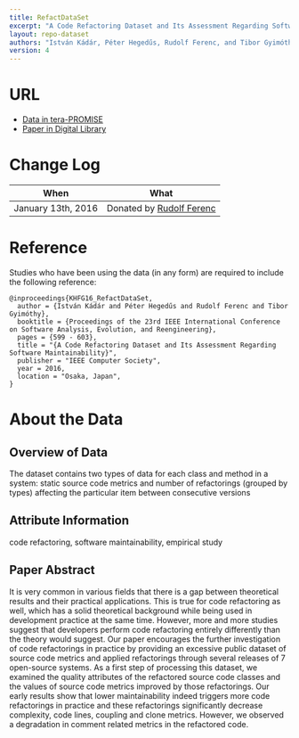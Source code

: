 ```yaml
---
title: RefactDataSet
excerpt: "A Code Refactoring Dataset and Its Assessment Regarding Software Maintainability"
layout: repo-dataset
authors: "István Kádár, Péter Hegedűs, Rudolf Ferenc, and Tibor Gyimóthy"
version: 4
---
```


# URL

* [Data in tera-PROMISE](https://terapromise.csc.ncsu.edu/!/#repo/view/head/refactoring/refact)
* [Paper in Digital Library](http://www.inf.u-szeged.hu/~ferenc/papers/RefactDataSet/)

# Change Log

When | What
---- | ----
January 13th, 2016 | Donated by [Rudolf Ferenc](mailto:ferenc@inf.u-szeged.hu)

# Reference

Studies who have been using the data (in any form) are required to include the following reference:

```
@inproceedings{KHFG16_RefactDataSet,
  author = {István Kádár and Péter Hegedűs and Rudolf Ferenc and Tibor Gyimóthy},
  booktitle = {Proceedings of the 23rd IEEE International Conference on Software Analysis, Evolution, and Reengineering},
  pages = {599 - 603},
  title = "{A Code Refactoring Dataset and Its Assessment Regarding Software Maintainability}",
  publisher = "IEEE Computer Society",
  year = 2016,
  location = "Osaka, Japan",
}
```

# About the Data

## Overview of Data

The dataset contains two types of data for each class and method in a system: static source code metrics and number of refactorings (grouped by types) affecting the particular item between consecutive versions

## Attribute Information

code refactoring, software maintainability, empirical study

## Paper Abstract

It is very common in various fields that there is a gap between theoretical results and their practical applications. This is true for code refactoring as well, which has a solid theoretical background while being used in development practice at the same time. However, more and more studies suggest that developers perform code refactoring entirely differently than the theory would suggest. Our paper encourages the further investigation of code refactorings in practice by providing an excessive public dataset of source code metrics and applied refactorings through several releases of 7 open-source systems. As a first step of processing this dataset, we examined the quality attributes of the refactored source code classes and the values of source code metrics improved by those refactorings. Our early results show that lower maintainability indeed triggers more code refactorings in practice and these refactorings significantly decrease complexity, code lines, coupling and clone metrics. However, we observed a degradation in comment related metrics in the refactored code.
